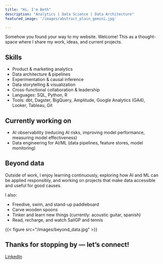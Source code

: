```yaml
---
title: "Hi, I'm Beth"
description: "Analytics | Data Science | Data Architecture"
featured_image: '/images/abstract_plain_gemini.jpg'

---
```


Somehow you found your way to my website. Welcome! This as a thought-space where I share my work, ideas, and current projects.    


## Skills

- Product & marketing analytics
- Data architecture & pipelines
- Experimentation & causal inference
- Data storytelling & visualization
- Cross-functional collaboration & leadership
- Languages: SQL, Python, R
- Tools: dbt, Dagster, BigQuery, Amplitude, Google Analytics (GA4), Looker, Tableau, Git

## Currently working on

- AI observability (reducing AI risks, improving model performance, measuring model effectiveness)
- Data engineering for AI/ML (data pipelines, feature stores, model monitoring)



## Beyond data

Outside of work, I enjoy learning continuously, exploring how AI and ML can be applied responsibly, and working on projects that make data accessible and useful for good causes. 

I also:

- Freedive, swim, and stand-up paddleboard
- Carve wooden spoons
- Tinker and learn new things (currently: acoustic guitar, spanish)
- Read, recharge, and watch SailGP and tennis

{{< figure src="/images/beyond_data.jpg" >}}


## Thanks for stopping by — let’s connect!
[LinkedIn](https://www.linkedin.com/in/bethcgross/)
